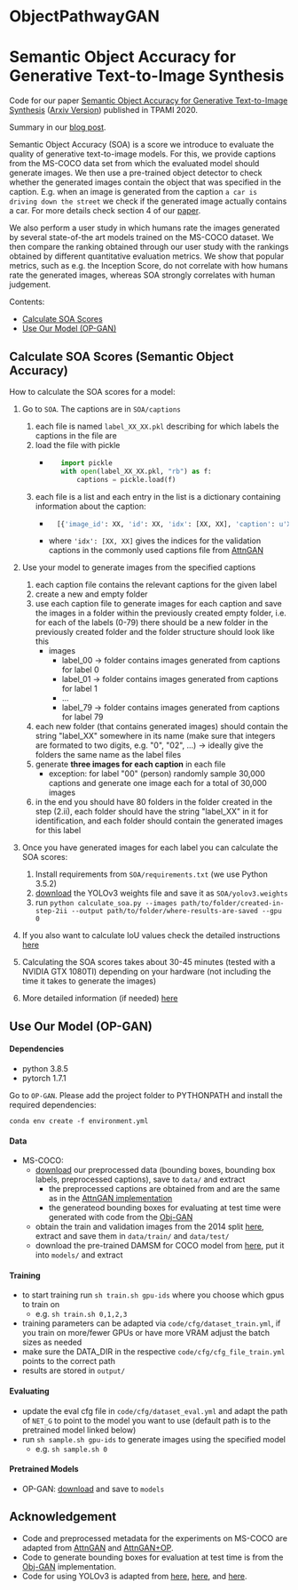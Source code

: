 # ObjectPathwayGAN
# Semantic Object Accuracy for Generative Text-to-Image Synthesis
Code for our paper [Semantic Object Accuracy for Generative Text-to-Image Synthesis](https://ieeexplore.ieee.org/document/9184960) ([Arxiv Version](https://arxiv.org/abs/1910.13321)) published in TPAMI 2020.

Summary in our [blog post](https://www.tobiashinz.com/2019/10/30/semantic-object-accuracy-for-generative-text-to-image-synthesis).

Semantic Object Accuracy (SOA) is a score we introduce to evaluate the quality of generative text-to-image models. For this, we provide captions from the MS-COCO data set from which the evaluated model should generate images. We then use a pre-trained object detector to check whether the generated images contain the object that was specified in the caption.
E.g. when an image is generated from the caption `a car is driving down the street` we check if the generated image actually contains a car. For more details check section 4 of our [paper](https://arxiv.org/abs/1910.13321).

We also perform a user study in which humans rate the images generated by several state-of-the art models trained on the MS-COCO dataset.
We then compare the ranking obtained through our user study with the rankings obtained by different quantitative evaluation metrics. We show that popular metrics, such as e.g. the Inception Score, do not correlate with how humans rate the generated images, whereas SOA strongly correlates with human judgement.

Contents:
* [Calculate SOA Scores](#calculate-soa-scores-semantic-object-accuracy)
* [Use Our Model (OP-GAN)](#use-our-model-op-gan)

## Calculate SOA Scores (Semantic Object Accuracy)

How to calculate the SOA scores for a model:

1. Go to ``SOA``. The captions are in ``SOA/captions``
    1. each file is named ``label_XX_XX.pkl`` describing for which labels the captions in the file are
    2. load the file with pickle
        * ```python
             import pickle 
             with open(label_XX_XX.pkl, "rb") as f:
                 captions = pickle.load(f)
          ```
    3. each file is a list and each entry in the list is a dictionary containing information about the caption:
        * ```python
            [{'image_id': XX, 'id': XX, 'idx': [XX, XX], 'caption': u'XX'}, ...]
          ```
        * where ``'idx': [XX, XX]`` gives the indices for the validation captions in the commonly used captions file from [AttnGAN](https://github.com/taoxugit/AttnGAN)
2. Use your model to generate images from the specified captions

    1. each caption file contains the relevant captions for the given label
    2. create a new and empty folder 
    3. use each caption file to generate images for each caption and save the images in a folder within the previously created empty folder, i.e. for each of the labels (0-79) there should be a new folder in the previously created folder and the folder structure should look like this
        * images
            * label_00 -> folder contains images generated from captions for label 0
            * label_01 -> folder contains images generated from captions for label 1
            * ...
            * label_79 -> folder contains images generated from captions for label 79
    4. each new folder (that contains generated images) should contain the string "label_XX" somewhere in its name (make sure that integers are formated to two digits, e.g. "0", "02", ...) -> ideally give the folders the same name as the label files
    5. generate **three images for each caption** in each file
        * exception: for label "00" (person) randomly sample 30,000 captions and generate one image each for a total of 30,000 images
    6. in the end you should have 80 folders in the folder created in the step (2.ii), each folder should have the string "label_XX" in it for identification, and each folder should contain the generated images for this label

3. Once you have generated images for each label you can calculate the SOA scores:
    1. Install requirements from ``SOA/requirements.txt`` (we use Python 3.5.2)
    2. [download](https://www2.informatik.uni-hamburg.de/wtm/software/semantic-object-accuracy/yolov3.weights.tar.gz) the YOLOv3 weights file and save it as ``SOA/yolov3.weights``
    3. run ``python calculate_soa.py --images path/to/folder/created-in-step-2ii --output path/to/folder/where-results-are-saved --gpu 0``

4. If you also want to calculate IoU values check the detailed instructions [here](SOA/README.md)
5. Calculating the SOA scores takes about 30-45 minutes (tested with a NVIDIA GTX 1080TI) depending on your hardware (not including the time it takes to generate the images)
6. More detailed information (if needed) [here](SOA/README.md)

## Use Our Model (OP-GAN)
#### Dependencies
- python 3.8.5
- pytorch 1.7.1

Go to ``OP-GAN``.
Please add the project folder to PYTHONPATH and install the required dependencies:

```
conda env create -f environment.yml
```

#### Data
- MS-COCO:
    - [download](https://www2.informatik.uni-hamburg.de/wtm/software/semantic-object-accuracy/data.tar.gz) our preprocessed data (bounding boxes, bounding box labels, preprocessed captions), save to `data/` and extract
        - the preprocessed captions are obtained from and are the same as in the [AttnGAN implementation](https://github.com/taoxugit/AttnGAN)
        - the generateod bounding boxes for evaluating at test time were generated with code from the [Obj-GAN](https://github.com/jamesli1618/Obj-GAN)
    - obtain the train and validation images from the 2014 split [here](http://cocodataset.org/#download), extract and save them in `data/train/` and `data/test/`
    - download the pre-trained DAMSM for COCO model from [here](https://github.com/taoxugit/AttnGAN), put it into `models/` and extract

#### Training
- to start training run `sh train.sh gpu-ids` where you choose which gpus to train on
    - e.g. `sh train.sh 0,1,2,3`
- training parameters can be adapted via `code/cfg/dataset_train.yml`, if you train on more/fewer GPUs or have more VRAM adjust the batch sizes as needed
- make sure the DATA_DIR in the respective `code/cfg/cfg_file_train.yml` points to the correct path
- results are stored in `output/`

#### Evaluating
- update the eval cfg file in `code/cfg/dataset_eval.yml` and adapt the path of `NET_G` to point to the model you want to use (default path is to the pretrained model linked below)
- run `sh sample.sh gpu-ids` to generate images using the specified model
    - e.g. `sh sample.sh 0`

#### Pretrained Models
- OP-GAN: [download](https://www2.informatik.uni-hamburg.de/wtm/software/semantic-object-accuracy/op-gan.pth) and save to `models`


## Acknowledgement
- Code and preprocessed metadata for the experiments on MS-COCO are adapted from [AttnGAN](https://github.com/taoxugit/AttnGAN) and [AttnGAN+OP](https://github.com/tohinz/multiple-objects-gan).
- Code to generate bounding boxes for evaluation at test time is from the [Obj-GAN](https://github.com/jamesli1618/Obj-GAN) implementation.
- Code for using YOLOv3 is adapted from [here](https://pjreddie.com/darknet/), [here](https://github.com/eriklindernoren/PyTorch-YOLOv3), and [here](https://github.com/ayooshkathuria/pytorch-yolo-v3).
